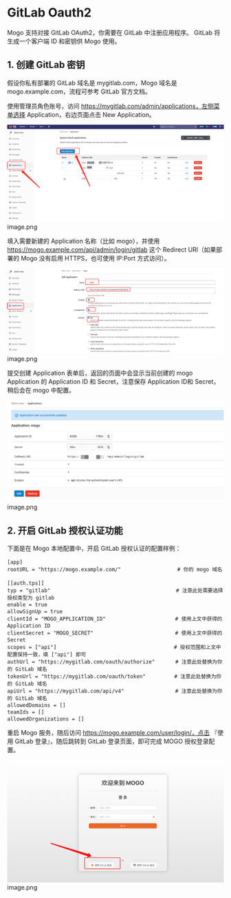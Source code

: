 # GitLab Oauth2

Mogo 支持对接 GitLab OAuth2，你需要在 GitLab 中注册应用程序。 GitLab 将生成一个客户端 ID 和密钥供 Mogo 使用。

## 1. 创建 GitLab 密钥
假设你私有部署的 GitLab 域名是 mygitlab.com，Mogo 域名是 mogo.example.com，流程可参考 GitLab 官方文档。



使用管理员角色账号，访问 https://mygitlab.com/admin/applications，左侧菜单选择 Application，右边页面点击 New Application。

![img.png](../../images/gitlab-new-application.png)image.png

填入需要新建的 Application 名称（比如 mogo），并使用 https://mogo.example.com/api/admin/login/gitlab 这个 Redirect URI（如果部署的 Mogo 没有启用 HTTPS，也可使用 IP:Port 方式访问）。

![img.png](../../images/gitlab-new-application-config.png)image.png

提交创建 Application 表单后，返回的页面中会显示当前创建的 mogo Application 的 Application ID 和 Secret，注意保存 Application ID和 Secret，稍后会在 mogo 中配置。

![img.png](../../images/gitlab-application-secret.png)image.png

## 2. 开启 GitLab 授权认证功能
   下面是在 Mogo 本地配置中，开启 GitLab 授权认证的配置样例：
```
[app]
rootURL = "https://mogo.example.com/"　　　　　　　　　　　# 你的 mogo 域名

[[auth.tps]]
typ = "gitlab"　　　　　　　　　　　　　　　　　　　　　　　　 # 注意此处需要选择授权类型为 gitlab
enable = true
allowSignUp = true
clientId = "MOGO_APPLICATION_ID"　　　　　　　　　　　　　 # 使用上文中获得的 Application ID
clientSecret = "MOGO_SECRET"　　　　　　　　　　　　　　　　# 使用上文中获得的 Secret
scopes = ["api"]　　　　　　　　　　　　　　　　　　　　　　　# 授权范围和上文中配置保持一致，填 ["api"] 即可
authUrl = "https://mygitlab.com/oauth/authorize"　　　　# 注意此处替换为你的 GitLab 域名
tokenUrl = "https://mygitlab.com/oauth/token"　　　　　 # 注意此处替换为你的 GitLab 域名
apiUrl = "https://mygitlab.com/api/v4"　　　　　　　　　　# 注意此处替换为你的 GitLab 域名
allowedDomains = []
teamIds = []
allowedOrganizations = []
```

重启 Mogo 服务，随后访问 https://mogo.example.com/user/login/，点击 『使用 GitLab 登录』，随后跳转到 GitLab 登录页面，即可完成 MOGO 授权登录配置。

![img.png](../../images/login-page.png)image.png